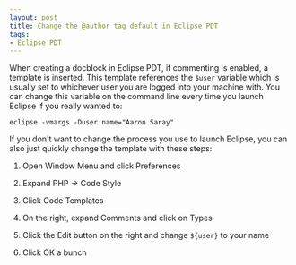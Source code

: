 ```yaml
---
layout: post
title: Change the @author tag default in Eclipse PDT
tags:
- Eclipse PDT
---
```

When creating a docblock in Eclipse PDT, if commenting is enabled, a template is inserted.  This template references the `$user` variable which is usually set to whichever user you are logged into your machine with.  You can change this variable on the command line every time you launch Eclipse if you really wanted to:
    
    eclipse -vmargs -Duser.name="Aaron Saray"

If you don't want to change the process you use to launch Eclipse, you can also just quickly change the template with these steps:

  1. Open Window Menu and click Preferences

  2. Expand PHP -> Code Style

  3. Click Code Templates

  4. On the right, expand Comments and click on Types

  5. Click the Edit button on the right and change `${user}` to your name

  6. Click OK a bunch
  